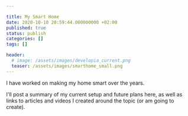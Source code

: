 ```yaml
---

title: My Smart Home
date: 2020-10-10 20:59:44.000000000 +02:00
published: true
status: publish
categories: []
tags: []

header: 
  # image: /assets/images/developia_current.png
  teaser: /assets/images/smarthome_small.png
---
```


I have worked on making my home smart over the years. 

I'll post a summary of my current setup and future plans here, as well as links to articles and videos I created around the topic (or am going to create).